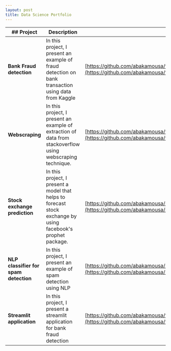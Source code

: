 ```yaml
---
layout: post
title: Data Science Portfolio 
---
```




| ## Project | **Description** | **Link**|
| ------------- | ------------- |-------------|
| **Bank Fraud detection**  | In this project, I present an example of fraud detection on bank transaction using data from Kaggle  |[https://github.com/abakamousa/fraud_detection](https://github.com/abakamousa/fraud_detection)|
| **Webscraping**  | In this project, I present an example of extraction of data from stackoverflow using webscraping technique.  |[https://github.com/abakamousa/webscraping](https://github.com/abakamousa/webscraping)|
| **Stock exchange prediction**  | In this project, I present a model that helps to forecast stock exchange by using facebook's prophet package.  | [https://github.com/abakamousa/stock_exchange_prediction_with_Prophet](https://github.com/abakamousa/stock_exchange_prediction_with_Prophet)|
| **NLP classifier for spam detection**| In this project, I present an example of spam detection using NLP  | [https://github.com/abakamousa/NLP-Classifier-for-Spam-detection](https://github.com/abakamousa/NLP-Classifier-for-Spam-detection)|
|**Streamlit application**| In this project, I present a streamlit application for bank fraud detection| [https://github.com/abakamousa/fraud_detection_streamlit](https://github.com/abakamousa/fraud_detection_streamlit)|


